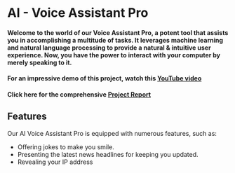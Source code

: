 # AI - Voice Assistant Pro

#### Welcome to the world of our Voice Assistant Pro, a potent tool that assists you in accomplishing a multitude of tasks. It leverages machine learning and natural language processing to provide a natural & intuitive user experience. Now, you have the power to interact with your computer by merely speaking to it.
#### For an impressive demo of this project, watch this [YouTube video](https://www.youtube.com/watch?v=ErR-vdYssv0)
#### Click here for the comprehensive [Project Report](https://github.com/BossLu93/AI-Voice-Assistant-Pro/blob/main/Project%20Report%20GitHub.pdf)

## Features
Our AI Voice Assistant Pro is equipped with numerous features, such as:
- Offering jokes to make you smile.
- Presenting the latest news headlines for keeping you updated.
- Revealing your IP address